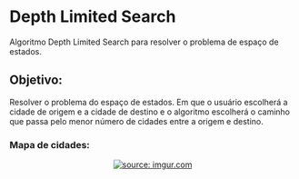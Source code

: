 # Depth Limited Search
Algoritmo Depth Limited Search para resolver o problema de espaço de estados.
## Objetivo:
Resolver o problema do espaço de estados. Em que o usuário escolherá a cidade de origem e a cidade de destino e o algoritmo escolherá o caminho que passa pelo menor número de cidades entre a origem e destino.
### Mapa de cidades:

<div align="center">
<a href="https://imgur.com/X0TVHSG"><img src="https://i.imgur.com/X0TVHSG.jpg" title="source: imgur.com" /></a>
</div>
